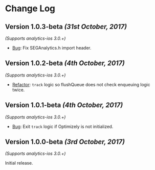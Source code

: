Change Log
==========
Version 1.0.3-beta *(31st October, 2017)*
-------------------------------------------
*(Supports analytics-ios 3.0.+)*

* [Bug](https://github.com/segment-integrations/analytics-ios-integration-optimizely-x/pull/6): Fix SEGAnalytics.h import header.

Version 1.0.2-beta *(4th October, 2017)*
-------------------------------------------
*(Supports analytics-ios 3.0.+)*

* [Refactor](https://github.com/segment-integrations/analytics-ios-integration-optimizely-x/commit/f21dcaba9c81297241d05d384e68ceef6b871495): `track` logic so flushQueue does not check enqueuing logic twice.

Version 1.0.1-beta *(4th October, 2017)*
-------------------------------------------
*(Supports analytics-ios 3.0.+)*

* [Bug](https://github.com/segment-integrations/analytics-ios-integration-optimizely-x/commit/402ce02fa328d47ba3cca26632cecc7c406253ae): Exit `track` logic if Optimizely is not initialized.  

Version 1.0.0-beta *(3rd October, 2017)*
-------------------------------------------
*(Supports analytics-ios 3.0.+)*

Initial release.
